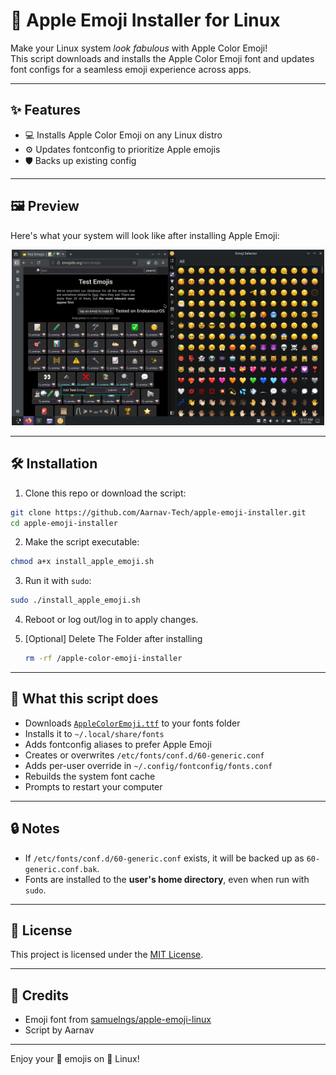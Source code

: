 # 🍎 Apple Emoji Installer for Linux

Make your Linux system *look fabulous* with Apple Color Emoji!  
This script downloads and installs the Apple Color Emoji font and updates font configs for a seamless emoji experience across apps.

---

## ✨ Features

- 💻 Installs Apple Color Emoji on any Linux distro  
- ⚙️ Updates fontconfig to prioritize Apple emojis  
- 🛡️ Backs up existing config     

---
## 🖼️ Preview

Here's what your system will look like after installing Apple Emoji:

<p align="center">
  <img src="assets/apple-preview.png" alt="Apple Emoji Preview" width="500"/>
</p>

---

## 🛠️ Installation

1. Clone this repo or download the script:

```bash
git clone https://github.com/Aarnav-Tech/apple-emoji-installer.git
cd apple-emoji-installer
```

2. Make the script executable:

```bash
chmod a+x install_apple_emoji.sh
```

3. Run it with `sudo`:

```bash
sudo ./install_apple_emoji.sh
```

4. Reboot or log out/log in to apply changes.

5. [Optional] Delete The Folder after installing

   ```bash
   rm -rf /apple-color-emoji-installer
   ```

---

## 📂 What this script does

* Downloads [`AppleColorEmoji.ttf`](https://github.com/samuelngs/apple-emoji-linux) to your fonts folder  
* Installs it to `~/.local/share/fonts`  
* Adds fontconfig aliases to prefer Apple Emoji  
* Creates or overwrites `/etc/fonts/conf.d/60-generic.conf`  
* Adds per-user override in `~/.config/fontconfig/fonts.conf`  
* Rebuilds the system font cache  
* Prompts to restart your computer  

---

## 🔒 Notes

* If `/etc/fonts/conf.d/60-generic.conf` exists, it will be backed up as `60-generic.conf.bak`.  
* Fonts are installed to the **user's home directory**, even when run with `sudo`.

---

## 📃 License

This project is licensed under the [MIT License](LICENSE).

---

## 🤝 Credits

* Emoji font from [samuelngs/apple-emoji-linux](https://github.com/samuelngs/apple-emoji-linux)  
* Script by Aarnav

---

Enjoy your 🍏 emojis on 🐧 Linux!
